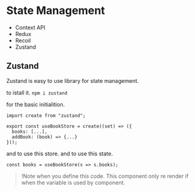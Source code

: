 
# State Management
* Context API
* Redux
* Recoil 
* Zustand

## Zustand

Zustand is easy to use library for state management. 

to istall it. ```npm i zustand```

for the basic initialition.

```
import create from "zustand";

export const useBookStore = create((set) => ({
  books: [...],
  addBook: (book) => {...}
}));
```
and to use this store. and to use this state. 
```
const books = useBookStore(s => s.books);
```
> !Note when you define this code. This component only re render if when the variable is used by component.

